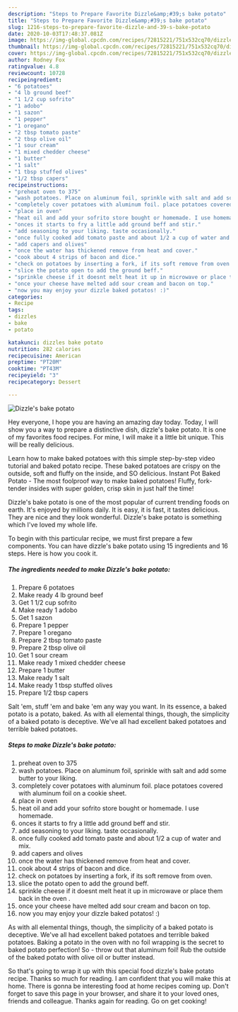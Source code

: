 ```yaml
---
description: "Steps to Prepare Favorite Dizzle&amp;#39;s bake potato"
title: "Steps to Prepare Favorite Dizzle&amp;#39;s bake potato"
slug: 1216-steps-to-prepare-favorite-dizzle-and-39-s-bake-potato
date: 2020-10-03T17:48:37.081Z
image: https://img-global.cpcdn.com/recipes/72815221/751x532cq70/dizzles-bake-potato-recipe-main-photo.jpg
thumbnail: https://img-global.cpcdn.com/recipes/72815221/751x532cq70/dizzles-bake-potato-recipe-main-photo.jpg
cover: https://img-global.cpcdn.com/recipes/72815221/751x532cq70/dizzles-bake-potato-recipe-main-photo.jpg
author: Rodney Fox
ratingvalue: 4.8
reviewcount: 10728
recipeingredient:
- "6 potatoes"
- "4 lb ground beef"
- "1 1/2 cup sofrito"
- "1 adobo"
- "1 sazon"
- "1 pepper"
- "1 oregano"
- "2 tbsp tomato paste"
- "2 tbsp olive oil"
- "1 sour cream"
- "1 mixed chedder cheese"
- "1 butter"
- "1 salt"
- "1 tbsp stuffed olives"
- "1/2 tbsp capers"
recipeinstructions:
- "preheat oven to 375"
- "wash potatoes. Place on aluminum foil, sprinkle with salt and add some butter to your liking."
- "completely cover potatoes with aluminum foil. place potatoes covered with aluminum foil on a cookie sheet."
- "place in oven"
- "heat oil and add your sofrito store bought or homemade. I use homemade."
- "onces it starts to fry a little add ground beff and stir."
- "add seasoning to your liking. taste occasionally."
- "once fully cooked add tomato paste and about 1/2 a cup of water and mix."
- "add capers and olives"
- "once the water has thickened remove from heat and cover."
- "cook about 4 strips of bacon and dice."
- "check on potatoes by inserting a fork, if its soft remove from oven."
- "slice the potato open to add the ground beff."
- "sprinkle cheese if it doesnt melt heat it up in microwave or place them back in the oven ."
- "once your cheese have melted add sour cream and bacon on top."
- "now you may enjoy your dizzle baked potatos! :)"
categories:
- Recipe
tags:
- dizzles
- bake
- potato

katakunci: dizzles bake potato 
nutrition: 282 calories
recipecuisine: American
preptime: "PT20M"
cooktime: "PT43M"
recipeyield: "3"
recipecategory: Dessert

---
```



![Dizzle&#39;s bake potato](https://img-global.cpcdn.com/recipes/72815221/751x532cq70/dizzles-bake-potato-recipe-main-photo.jpg)

Hey everyone, I hope you are having an amazing day today. Today, I will show you a way to prepare a distinctive dish, dizzle&#39;s bake potato. It is one of my favorites food recipes. For mine, I will make it a little bit unique. This will be really delicious.

Learn how to make baked potatoes with this simple step-by-step video tutorial and baked potato recipe. These baked potatoes are crispy on the outside, soft and fluffy on the inside, and SO delicious. Instant Pot Baked Potato - The most foolproof way to make baked potatoes! Fluffy, fork-tender insides with super golden, crisp skin in just half the time!

Dizzle&#39;s bake potato is one of the most popular of current trending foods on earth. It's enjoyed by millions daily. It is easy, it is fast, it tastes delicious. They are nice and they look wonderful. Dizzle&#39;s bake potato is something which I've loved my whole life.


To begin with this particular recipe, we must first prepare a few components. You can have dizzle&#39;s bake potato using 15 ingredients and 16 steps. Here is how you cook it.

<!--inarticleads1-->

##### The ingredients needed to make Dizzle&#39;s bake potato:

1. Prepare 6 potatoes
1. Make ready 4 lb ground beef
1. Get 1 1/2 cup sofrito
1. Make ready 1 adobo
1. Get 1 sazon
1. Prepare 1 pepper
1. Prepare 1 oregano
1. Prepare 2 tbsp tomato paste
1. Prepare 2 tbsp olive oil
1. Get 1 sour cream
1. Make ready 1 mixed chedder cheese
1. Prepare 1 butter
1. Make ready 1 salt
1. Make ready 1 tbsp stuffed olives
1. Prepare 1/2 tbsp capers


Salt &#39;em, stuff &#39;em and bake &#39;em any way you want. In its essence, a baked potato is a potato, baked. As with all elemental things, though, the simplicity of a baked potato is deceptive. We&#39;ve all had excellent baked potatoes and terrible baked potatoes. 

<!--inarticleads2-->

##### Steps to make Dizzle&#39;s bake potato:

1. preheat oven to 375
1. wash potatoes. Place on aluminum foil, sprinkle with salt and add some butter to your liking.
1. completely cover potatoes with aluminum foil. place potatoes covered with aluminum foil on a cookie sheet.
1. place in oven
1. heat oil and add your sofrito store bought or homemade. I use homemade.
1. onces it starts to fry a little add ground beff and stir.
1. add seasoning to your liking. taste occasionally.
1. once fully cooked add tomato paste and about 1/2 a cup of water and mix.
1. add capers and olives
1. once the water has thickened remove from heat and cover.
1. cook about 4 strips of bacon and dice.
1. check on potatoes by inserting a fork, if its soft remove from oven.
1. slice the potato open to add the ground beff.
1. sprinkle cheese if it doesnt melt heat it up in microwave or place them back in the oven .
1. once your cheese have melted add sour cream and bacon on top.
1. now you may enjoy your dizzle baked potatos! :)


As with all elemental things, though, the simplicity of a baked potato is deceptive. We&#39;ve all had excellent baked potatoes and terrible baked potatoes. Baking a potato in the oven with no foil wrapping is the secret to baked potato perfection! So - throw out that aluminum foil! Rub the outside of the baked potato with olive oil or butter instead. 

So that's going to wrap it up with this special food dizzle&#39;s bake potato recipe. Thanks so much for reading. I am confident that you will make this at home. There is gonna be interesting food at home recipes coming up. Don't forget to save this page in your browser, and share it to your loved ones, friends and colleague. Thanks again for reading. Go on get cooking!
